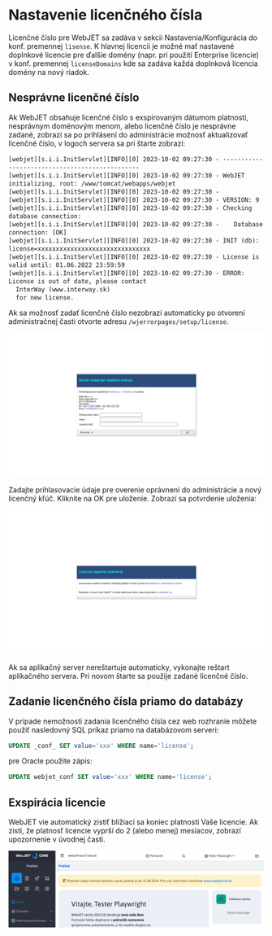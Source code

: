 # Nastavenie licenčného čísla

Licenčné číslo pre WebJET sa zadáva v sekcii Nastavenia/Konfigurácia do konf. premennej `lisense`. K hlavnej licencii je možné mať nastavené doplnkové licencie pre ďalšie domény (napr. pri použití Enterprise licencie) v konf. premennej `licenseDomains` kde sa zadáva každá doplnková licencia domény na nový riadok.

## Nesprávne licenčné číslo

Ak WebJET obsahuje licenčné číslo s exspirovaným dátumom platnosti, nesprávnym doménovým menom, alebo licenčné číslo je nesprávne zadané, zobrazí sa po prihlásení do administrácie možnosť aktualizovať licenčné číslo, v logoch servera sa pri štarte zobrazí:

```log
[webjet][s.i.i.InitServlet][INFO][0] 2023-10-02 09:27:30 - -----------------------------------------------
[webjet][s.i.i.InitServlet][INFO][0] 2023-10-02 09:27:30 - WebJET initializing, root: /www/tomcat/webapps/webjet
[webjet][s.i.i.InitServlet][INFO][0] 2023-10-02 09:27:30 -
[webjet][s.i.i.InitServlet][INFO][0] 2023-10-02 09:27:30 - VERSION: 9
[webjet][s.i.i.InitServlet][INFO][0] 2023-10-02 09:27:30 - Checking database connection:
[webjet][s.i.i.InitServlet][INFO][0] 2023-10-02 09:27:30 -    Database connection: [OK]
[webjet][s.i.i.InitServlet][INFO][0] 2023-10-02 09:27:30 - INIT (db): license=xxxxxxxxxxxxxxxxxxxxxxxxxxxxxxx
[webjet][s.i.i.InitServlet][INFO][0] 2023-10-02 09:27:30 - License is valid until: 01.06.2022 23:59:59
[webjet][s.i.i.InitServlet][INFO][0] 2023-10-02 09:27:30 - ERROR: License is out of date, please contact
  InterWay (www.interway.sk)
  for new license.
```

Ak sa možnosť zadať licenčné číslo nezobrazí automaticky po otvorení administračnej časti otvorte adresu `/wjerrorpages/setup/license`.

![](license.png)

Zadajte prihlasovacie údaje pre overenie oprávnení do administrácie a nový licenčný kľúč. Kliknite na OK pre uloženie. Zobrazí sa potvrdenie uloženia:

![](license-saved.png)

Ak sa aplikačný server nereštartuje automaticky, vykonajte reštart aplikačného servera. Pri novom štarte sa použije zadané licenčné číslo.

## Zadanie licenčného čísla priamo do databázy

V prípade nemožnosti zadania licenčného čísla cez web rozhranie môžete použiť nasledovný SQL príkaz priamo na databázovom serveri:

```sql
UPDATE _conf_ SET value='xxx' WHERE name='license';
```

pre Oracle použite zápis:

```sql
UPDATE webjet_conf SET value='xxx' WHERE name='license';
```

## Exspirácia licencie

WebJET vie automatický zistiť blížiaci sa koniec platnosti Vaše licencie. Ak zistí, že platnosť licencie vyprší do 2 (alebo menej) mesiacov, zobrazí upozornenie v úvodnej časti.

![](license-expiration-notification.png)